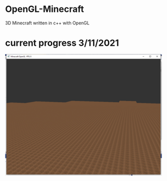 # OpenGL-Minecraft
3D Minecraft written in c++ with OpenGL

# current progress 3/11/2021
![screenshots](sc3112021.bmp)
